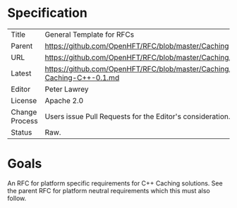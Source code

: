 # Specification

|         |                                                             |
|:------- | ----------------------------------------------------------- |
| Title   | General Template for RFCs                                   |
| Parent  | https://github.com/OpenHFT/RFC/blob/master/Caching          |
| URL     | https://github.com/OpenHFT/RFC/blob/master/Caching/C++      |
| Latest  | https://github.com/OpenHFT/RFC/blob/master/Caching/C++/C++-Caching-C++-0.1.md |
| Editor  | Peter Lawrey                                                |
| License | Apache 2.0                                                  |
| Change Process | Users issue Pull Requests for the Editor's consideration. |
| Status  | Raw.                                                        |

# Goals
An RFC for platform specific requirements for C++ Caching solutions. See the parent RFC for platform neutral requirements which this must also follow.
